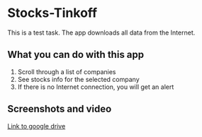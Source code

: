 # Stocks-Tinkoff
This is a test task. The app downloads all data from the Internet.

## What you can do with this app

1. Scroll through a list of companies
2. See stocks info for the selected company
3. If there is no Internet connection, you will get an alert

## Screenshots and video

[Link to google drive](https://drive.google.com/drive/folders/1ejeVsr9mzc0kd3vA9i_RFWcmyLynFErv?usp=sharing)

